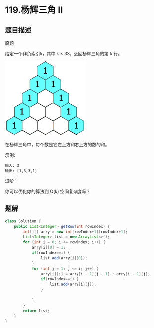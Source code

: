 # 119.杨辉三角 II

## **题目描述**

[原题](https://leetcode-cn.com/problems/pascals-triangle-ii/)

给定一个非负索引`k`，其中 k ≤ 33，返回杨辉三角的第 k 行。

![](.gitbook/assets/PascalTriangleAnimated2.gif)

在杨辉三角中，每个数是它左上方和右上方的数的和。

示例:

```text
输入: 3
输出: [1,3,3,1]
```

进阶：

你可以优化你的算法到 O\(k\) 空间复杂度吗？

## 题解

```java
class Solution {
    public List<Integer> getRow(int rowIndex) {
        int[][] arry = new int[rowIndex+1][rowIndex+1];
        List<Integer> list = new ArrayList<>();
        for (int i = 0; i <= rowIndex; i++) {
            arry[i][0] = 1;
            if(rowIndex==i) {
                list.add(arry[i][0]);
            }
            for (int j = 1; j <= i; j++) {
                arry[i][j] = arry[i - 1][j - 1] + arry[i - 1][j];
                if(rowIndex==i) {
                    list.add(arry[i][j]);
                }

            }
        }
        return list;
    }
}
```

